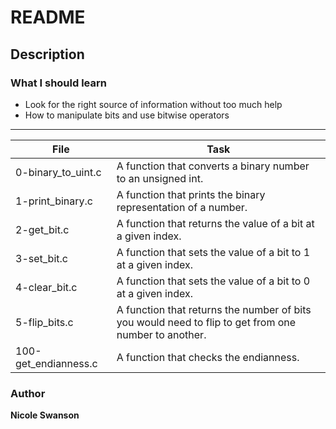 # README
## Description
### What I should learn
- Look for the right source of information without too much help
- How to manipulate bits and use bitwise operators
---
File | Task
--------|-------
0-binary\_to\_uint.c | A function that converts a binary number to an unsigned int.
1-print\_binary.c | A function that prints the binary representation of a number.
2-get\_bit.c | A function that returns the value of a bit at a given index.
3-set\_bit.c | A function that sets the value of a bit to 1 at a given index.
4-clear\_bit.c | A function that sets the value of a bit to 0 at a given index.
5-flip\_bits.c | A function that returns the number of bits you would need to flip to get from one number to another.
100-get\_endianness.c | A function that checks the endianness.
### Author
**Nicole Swanson**
